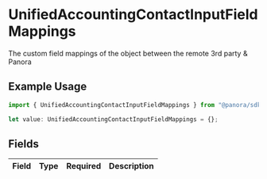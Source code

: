 # UnifiedAccountingContactInputFieldMappings

The custom field mappings of the object between the remote 3rd party & Panora

## Example Usage

```typescript
import { UnifiedAccountingContactInputFieldMappings } from "@panora/sdk/models/components";

let value: UnifiedAccountingContactInputFieldMappings = {};
```

## Fields

| Field       | Type        | Required    | Description |
| ----------- | ----------- | ----------- | ----------- |